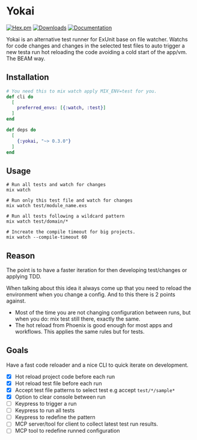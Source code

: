 # Yokai
[![Hex.pm](https://img.shields.io/hexpm/v/yokai.svg)](https://hex.pm/packages/yokai)
[![Downloads](https://img.shields.io/hexpm/dt/yokai.svg)](https://hex.pm/packages/yokai)
[![Documentation](https://img.shields.io/badge/documentation-gray)](https://hexdocs.pm/yokai)

Yokai is an alternative test runner for ExUnit base on file watcher. Watchs for code changes and changes in the selected test files to auto trigger a new testa run hot reloading the code avoiding a cold start of the app/vm. The BEAM way.

## Installation

```elixir
# You need this to mix watch apply MIX_ENV=test for you.
def cli do
  [
    preferred_envs: [{:watch, :test}]
  ]
end

def deps do
  [
    {:yokai, "~> 0.3.0"}
  ]
end
```

## Usage

```shell
# Run all tests and watch for changes
mix watch

# Run only this test file and watch for changes
mix watch test/module_name.exs

# Run all tests following a wildcard pattern
mix watch test/domain/*

# Increate the compile timeout for big projects.
mix watch --compile-timeout 60
```

## Reason

The point is to have a faster iteration for then developing test/changes or applying TDD.

When talking about this idea it always come up that you need to reload the environment when you change a config. And
to this there is 2 points against.
 - Most of the time you are not changing configuration between runs, but when you do: mix test still there, exactly the same.
 - The hot reload from Phoenix is good enough for most apps and workflows. This applies the same rules but for tests.

## Goals

Have a fast code reloader and a nice CLI to quick iterate on development.

- [x] Hot reload project code before each run
- [x] Hot reload test file before each run
- [x] Accept test file patterns to select test e.g accept `test/*/sample*`
- [x] Option to clear console between run
- [ ] Keypress to trigger a run
- [ ] Keypress to run all tests
- [ ] Keypress to redefine the pattern
- [ ] MCP server/tool for client to collect latest test run results.
- [ ] MCP tool to redefine runned configuration
